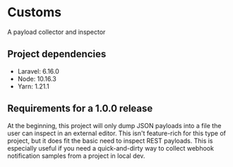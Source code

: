 # Customs

A payload collector and inspector

## Project dependencies

- Laravel: 6.16.0
- Node: 10.16.3
- Yarn: 1.21.1

## Requirements for a 1.0.0 release

At the beginning, this project will only dump JSON payloads into a file the user can inspect in an external editor. This isn't feature-rich for this type of project, but it does fit the basic need to inspect REST payloads. This is especially useful if you need a quick-and-dirty way to collect webhook notification samples from a project in local dev.
